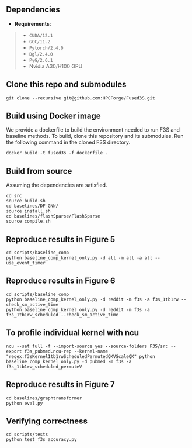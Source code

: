 ## Dependencies
+ **Requirements**: 
> + `CUDA/12.1`
> + `GCC/11.2`
> + `Pytorch/2.4.0`
> + `Dgl/2.4.0`
> + `PyG/2.6.1`
> + Nvidia A30/H100 GPU

## Clone this repo and submodules
```shell
git clone --recursive git@github.com:HPCForge/Fused3S.git
```

## Build using Docker image
We provide a dockerfile to build the environment needed to run F3S and baseline methods.
To build, clone this repository and its submodules. 
Run the following command in the cloned F3S directory.
```shell
docker build -t fused3s -f dockerfile .
```

## Build from source
Assuming the dependencies are satisfied.
```shell
cd src
source build.sh
cd baselines/DF-GNN/
source install.sh
cd baselines/flashSparse/FlashSparse
source compile.sh
```

## Reproduce results in Figure 5
```shell
cd scripts/baseline_comp
python baseline_comp_kernel_only.py -d all -m all -a all --use_event_timer
```

## Reproduce results in Figure 6
```shell
cd scripts/baseline_comp
python baseline_comp_kernel_only.py -d reddit -m f3s -a f3s_1tb1rw --check_sm_active_time
python baseline_comp_kernel_only.py -d reddit -m f3s -a f3s_1tb1rw_scheduled --check_sm_active_time
```

## To profile individual kernel with ncu
```shell
ncu --set full -f --import-source yes --source-folders F3S/src --export f3s_pubmed.ncu-rep --kernel-name "regex:f3sKernel1tb1rwScheduledPermutedQKVScaleQK" python baseline_comp_kernel_only.py -d pubmed -m f3s -a f3s_1tb1rw_scheduled_permuteV
```

## Reproduce results in Figure 7
```shell
cd baselines/graphtransformer
python eval.py
```

## Verifying correctness
```shell
cd scripts/tests
python test_f3s_accuracy.py
```